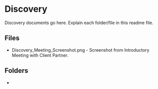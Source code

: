 # Discovery
Discovery documents go here. Explain each folder/file in this readme file.
## Files
- Discovery_Meeting_Screenshot.png - Screenshot from Introductory Meeting with Client Partner.
## Folders
- 